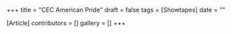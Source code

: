 +++
title = "CEC American Pride"
draft = false
tags = [Showtapes]
date = ""

[Article]
contributors = []
gallery = []
+++
